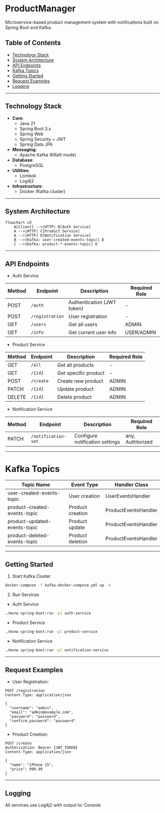 # ProductManager

Microservice-based product management system with notifications built on Spring Boot and Kafka.

## Table of Contents
- [Technology Stack](#technology-stack)
- [System Architecture](#system-architecture)
- [API Endpoints](#api-endpoints)
- [Kafka Topics](#kafka-topics)
- [Getting Started](#getting-started)
- [Request Examples](#request-examples)
- [Logging](#logging)

---

## Technology Stack
- **Core**:
  - Java 21
  - Spring Boot 3.x
  - Spring Web
  - Spring Security + JWT
  - Spring Data JPA
- **Messaging**:
  - Apache Kafka (KRaft mode)
- **Database**:
  - PostgreSQL
- **Utilities**:
  - Lombok
  - Log4j2
- **Infrastructure**:
  - Docker (Kafka cluster)

---

## System Architecture
```mermaid
flowchart LR
    A[Client] -->|HTTP| B[Auth Service]
    A -->|HTTP| C[Product Service]
    A -->|HTTP| D[Notification Service]
    B -->|Kafka: user-created-events-topic| D
    C -->|Kafka: product-*-events-topic| D
```
---

## API Endpoints
 - Auth Service

|Method |	Endpoint      |	Description                |	Required Role|
|-------|---------------|----------------------------|---------------|
|POST   |	`/auth`       |	Authentication (JWT token) |	-            |
|POST   |`/registration`|	User registration          |	-            |
|GET    |	`/users`      |	Get all users              |	ADMIN        |
|GET    |	`/info`       |	Get current user info      |	USER/ADMIN   |

 - Product Service

|Method | Endpoint|	Description        |	Required Role|
|-------|---------|----------------------|---------------|
|GET    |	`/all`  |	Get all products     |	-            |
|GET    |	`/{id}` |	Get specific product |	-            |
|POST   |`/create`|	Create new product   |	ADMIN        |
|PATCH  |`/{id}`  |	Update product       |	ADMIN        |
|DELETE |`/{id}`  |	Delete product       |	ADMIN        |

 - Notification Service

|Method |	Endpoint            |	Description                     | Required Role    |
|-------|---------------------|---------------------------------|------------------|
|PATCH  |	`/notification-set` |	Configure notification settings | any, Authtorized |

---

# Kafka Topics
|Topic Name                   |	Event Type       |	Handler Class       |
|-----------------------------|------------------|----------------------|
|user-created-events-topic    |	User creation    |	UserEventsHandler   |
|product-created-events-topic |	Product creation |	ProductEventsHandler|
|product-updated-events-topic |	Product update   |	ProductEventsHandler|
|product-deleted-events-topic |	Product deletion |	ProductEventsHandler|

---

## Getting Started
1. Start Kafka Cluster

```bash
docker-compose -f kafka-docker-compose.yml up -d
```

2. Run Services

- Auth Service
```bash
./mvnw spring-boot:run -pl auth-service
```

- Product Service
```bash
./mvnw spring-boot:run -pl product-service
```

- Notification Service
```bash
./mvnw spring-boot:run -pl notification-service
```

---

## Request Examples
- User Registration:

```http
POST /registration
Content-Type: application/json

{
  "username": "admin",
  "email": "admin@example.com",
  "password": "password",
  "confirm_password": "password"
}
```
- Product Creation:

```http
POST /create
Authorization: Bearer {JWT_TOKEN}
Content-Type: application/json

{
  "name": "iPhone 15",
  "price": 999.99
}
```

---

## Logging

All services use Log4j2 with output to:
Console
